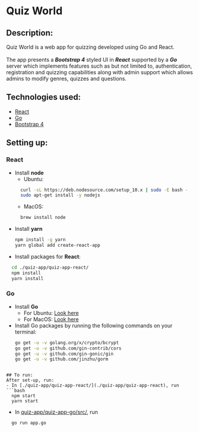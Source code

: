 # Quiz World
## Description:
Quiz World is a web app for quizzing developed using Go and React.<br/><br/>
The app presents a ***Bootstrap 4*** styled UI in ***React*** supported by a ***Go*** server which implements features such as but not limited to, authentication, registration and quizzing capabilities along with admin support which allows admins to modify genres, quizzes and questions.

## Technologies used:
* [React](https://reactjs.org/)
* [Go](https://golang.org/)
* [Bootstrap 4](http://getbootstrap.com/)

## Setting up:
### React
  - Install **node**
    - Ubuntu:
    ```bash
      curl -sL https://deb.nodesource.com/setup_10.x | sudo -E bash -
      sudo apt-get install -y nodejs
    ```
    - MacOS:
    ```bash
      brew install node
    ```
  - Install **yarn**
    ```bash
    npm install -g yarn
    yarn global add create-react-app
    ```
  - Install packages for **React**:
  ```bash
    cd ./quiz-app/quiz-app-react/
    npm install
    yarn install
  ```

### Go  
  - Install **Go**
    - For Ubuntu: [Look here](https://www.linode.com/docs/development/go/install-go-on-ubuntu/)
    - For MacOS: [Look here](http://sourabhbajaj.com/mac-setup/Go/README.html)
  - Install Go packages by running the following commands on your terminal:
    ```bash
    go get -u -v golang.org/x/crypto/bcrypt
    go get -u -v github.com/gin-contrib/cors
    go get -u -v github.com/gin-gonic/gin
    go get -u -v github.com/jinzhu/gorm
  ```

## To run:
After set-up, run:
- In [./quiz-app/quiz-app-react/](./quiz-app/quiz-app-react), run  
```bash
    npm start
    yarn start
```  
- In [quiz-app/quiz-app-go/src/](quiz-app/quiz-app-go/src/), run
```bash
  go run app.go
```
